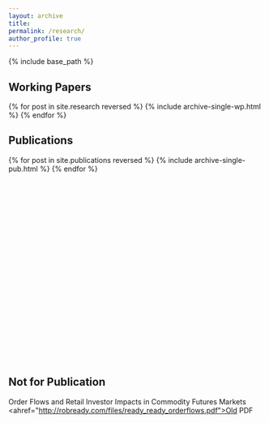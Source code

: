 ```yaml
---
layout: archive
title: 
permalink: /research/
author_profile: true
---
```



{% include base_path %}

<h2> Working Papers </h2>

{% for post in site.research reversed %}
  {% include archive-single-wp.html %}
{% endfor %}


<h2> Publications </h2>

{% for post in site.publications reversed %}
  {% include archive-single-pub.html %}
{% endfor %}

<br />
<br />
<br />
<br />
<br />
<br />
<br />
<br />
<br />
<br />
<br />
<br />
<br />
<br />
<br />
<br />
<br />
<br />
<br />
<br />
<br />

<h2> Not for Publication </h2>

  Order Flows and Retail Investor Impacts in Commodity Futures Markets  <ahref="http://robready.com/files/ready_ready_orderflows.pdf">Old PDF</a> 




